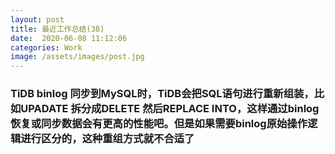 ```yaml
---
layout: post
title: 最近工作总结(38)
date:  2020-06-08 11:12:06
categories: Work
image: /assets/images/post.jpg
---
```


### TiDB binlog 同步到MySQL时，TiDB会把SQL语句进行重新组装，比如UPADATE 拆分成DELETE 然后REPLACE INTO，这样通过binlog恢复或同步数据会有更高的性能吧。但是如果需要binlog原始操作逻辑进行区分的，这种重组方式就不合适了
